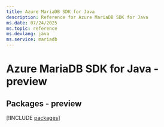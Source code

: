 ```yaml
---
title: Azure MariaDB SDK for Java
description: Reference for Azure MariaDB SDK for Java
ms.date: 07/24/2025
ms.topic: reference
ms.devlang: java
ms.service: mariadb
---
```

# Azure MariaDB SDK for Java - preview
## Packages - preview
[!INCLUDE [packages](mariadb-index.md)]